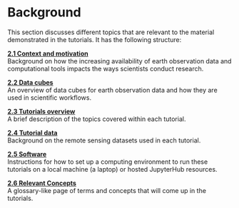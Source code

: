 # Background

This section discusses different topics that are relevant to the material demonstrated in the tutorials. It has the following structure:

**[2.1 Context and motivation](1_context_motivation.md)**  
    Background on how the increasing availability of earth observation data and computational tools impacts the ways scientists conduct research.

**[2.2 Data cubes](2_data_cubes.md)**  
    An overview of data cubes for earth observation data and how they are used in scientific workflows.

**[2.3 Tutorials overview](3_tutorials_overview.md)**  
A brief description of the topics covered within each tutorial.

**[2.4 Tutorial data](4_tutorial_data.md)**  
Background on the remote sensing datasets used in each tutorial.

**[2.5 Software](5_software.md)**  
Instructions for how to set up a computing environment to run these tutorials on a local machine (a laptop) or hosted JupyterHub resources.

**[2.6 Relevant Concepts](6_relevant_concepts.md)**  
A glossary-like page of terms and concepts that will come up in the tutorials.
